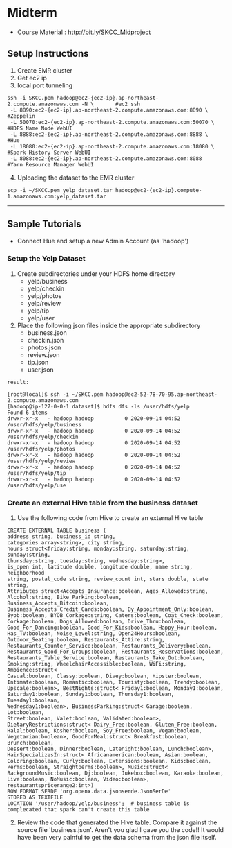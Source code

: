 # Midterm
* Course Material : http://bit.ly/SKCC_Midproject

## Setup Instructions
1. Create EMR cluster
2. Get ec2 ip
3. local port tunneling
```
ssh -i SKCC.pem hadoop@ec2-{ec2-ip}.ap-northeast-2.compute.amazonaws.com -N \       #ec2 ssh
 -L 8890:ec2-{ec2-ip}.ap-northeast-2.compute.amazonaws.com:8890 \                   #Zeppelin
 -L 50070:ec2-{ec2-ip}.ap-northeast-2.compute.amazonaws.com:50070 \                 #HDFS Name Node WebUI
 -L 8888:ec2-{ec2-ip}.ap-northeast-2.compute.amazonaws.com:8888 \                   #Hue
 -L 18080:ec2-{ec2-ip}.ap-northeast-2.compute.amazonaws.com:18080 \                 #Spark History Server WebUI
 -L 8088:ec2-{ec2-ip}.ap-northeast-2.compute.amazonaws.com:8088                     #Yarn Resource Manager WebUI
```
4. Uploading the dataset to the EMR cluster
```
scp -i ~/SKCC.pem yelp_dataset.tar hadoop@ec2-{ec2-ip}.compute-1.amazonaws.com:yelp_dataset.tar
```

---------------------------------------

## Sample Tutorials
* Connect Hue and setup a new Admin Account (as 'hadoop')
### Setup the Yelp Dataset
1. Create subdirectories under your HDFS home directory
    - yelp/business
    - yelp/checkin
    - yelp/photos
    - yelp/review
    - yelp/tip
    - yelp/user
2. Place the following json files inside the appropriate subdirectory
    - business.json
    - checkin.json
    - photos.json
    - review.json
    - tip.json
    - user.json
```
result:

[root@local]$ ssh -i ~/SKCC.pem hadoop@ec2-52-78-70-95.ap-northeast-2.compute.amazonaws.com
[hadoop@ip-127-0-0-1 dataset]$ hdfs dfs -ls /user/hdfs/yelp
Found 6 items
drwxr-xr-x   - hadoop hadoop          0 2020-09-14 04:52 /user/hdfs/yelp/business
drwxr-xr-x   - hadoop hadoop          0 2020-09-14 04:52 /user/hdfs/yelp/checkin
drwxr-xr-x   - hadoop hadoop          0 2020-09-14 04:52 /user/hdfs/yelp/photos
drwxr-xr-x   - hadoop hadoop          0 2020-09-14 04:52 /user/hdfs/yelp/review
drwxr-xr-x   - hadoop hadoop          0 2020-09-14 04:52 /user/hdfs/yelp/tip
drwxr-xr-x   - hadoop hadoop          0 2020-09-14 04:52 /user/hdfs/yelp/use
```
### Create an external Hive table from the business dataset
1. Use the following code from Hive to create an external Hive table
```
CREATE EXTERNAL TABLE business (
address string, business_id string,
categories array<string>, city string,
hours struct<friday:string, monday:string, saturday:string, sunday:string,
thursday:string, tuesday:string, wednesday:string>,
is_open int, latitude double, longitude double, name string, neighborhood
string, postal_code string, review_count int, stars double, state string,
Attributes struct<Accepts_Insurance:boolean, Ages_Allowed:string,
Alcohol:string, Bike_Parking:boolean, Business_Accepts_Bitcoin:boolean,
Business_Accepts_Credit_Cards:boolean, By_Appointment_Only:boolean,
Byob:boolean, BYOB_Corkage:string, Caters:boolean, Coat_Check:boolean,
Corkage:boolean, Dogs_Allowed:boolean, Drive_Thru:boolean,
Good_For_Dancing:boolean, Good_For_Kids:boolean, Happy_Hour:boolean,
Has_TV:boolean, Noise_Level:string, Open24Hours:boolean,
Outdoor_Seating:boolean, Restaurants_Attire:string,
Restaurants_Counter_Service:boolean, Restaurants_Delivery:boolean,
Restaurants_Good_For_Groups:boolean, Restaurants_Reservations:boolean,
Restaurants_Table_Service:boolean, Restaurants_Take_Out:boolean,
Smoking:string, WheelchairAccessible:boolean, WiFi:string, Ambience:struct<
Casual:boolean, Classy:boolean, Divey:boolean, Hipster:boolean,
Intimate:boolean, Romantic:boolean, Touristy:boolean, Trendy:boolean,
Upscale:boolean>, BestNights:struct< Friday1:boolean, Monday1:boolean,
Saturday1:boolean, Sunday1:boolean, Thursday1:boolean, Tuesday1:boolean,
Wednesday1:boolean>, BusinessParking:struct< Garage:boolean, Lot:boolean,
Street:boolean, Valet:boolean, Validated:boolean>,
DietaryRestrictions:struct< Dairy_Free:boolean, Gluten_Free:boolean,
Halal:boolean, Kosher:boolean, Soy_Free:boolean, Vegan:boolean,
Vegetarian:boolean>, GoodForMeal:struct< Breakfast:boolean, Brunch:boolean,
Dessert:boolean, Dinner:boolean, Latenight:boolean, Lunch:boolean>,
HairSpecializesIn:struct< Africanamerican:boolean, Asian:boolean,
Coloring:boolean, Curly:boolean, Extensions:boolean, Kids:boolean,
Perms:boolean, Straightperms:boolean>, Music:struct<
BackgroundMusic:boolean, Dj:boolean, Jukebox:boolean, Karaoke:boolean,
Live:boolean, NoMusic:boolean, Video:boolean>, restaurantspricerange2:int>)
ROW FORMAT SERDE 'org.openx.data.jsonserde.JsonSerDe'
STORED AS TEXTFILE
LOCATION '/user/hadoop/yelp/business';  # business table is complecated that spark can't create this table
``` 
2. Review the code that generated the Hive table. Compare it against the source file 'business.json'. 
Aren't you glad I gave you the code!! It would have been very painful to get the data schema from the json file itself.
    
    
    
    
    
    
    
